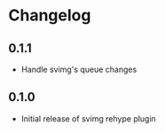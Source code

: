 # Changelog

## 0.1.1

* Handle svimg's queue changes

## 0.1.0

* Initial release of svimg rehype plugin